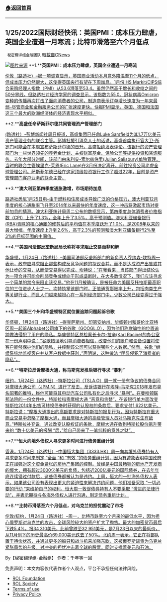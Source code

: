 ###  [:house:返回首頁](https://github.com/ourhimalayas/txt)
---


## 1/25/2022国际财经快讯：英国PMI：成本压力肆虐，英国企业遭遇一月寒流；比特币滑落至六个月低点
` 秘密翻译组金融团队` [轉載自GNews](https://gnews.org/zh-hans/1907894/)

![](https://assets.gnews.org/wp-content/uploads/2022/01/图片1-155.png)[图片来源](https://dzm0ugdauank9.cloudfront.net)
**1.****英国PMI：成本压力肆虐，英国企业遭遇一月寒流**

[伦敦（路透社）–据一项调查显示，英国商业活动本月意外降温至11个月的低点，但成本压力仍然很大，这使得英国央行有望在下周加息。1月份IHS Markit/CIPS综合采购经理人指数（PMI）从53.6滑落至53.4。虽然仍然高于增长和收缩之间的50分界线，但路透社对经济学家的调查显示，该指数为55.0。冠状病毒Omicron变种的传播再次打击了面向消费者的公司，制造商表示订单增长速度为一年来最弱–尽管商业和金融服务公司的扩张速度更快。快报PMI显示，英国、德国和法国这三个最大的欧洲经济体的经济表现水平相似。](https://www.oann.com/uk-businesses-suffer-january-chills-as-cost-pressures-rage-pmi/)

**2.****高盛任命萨斯菲尔德共同管理资产管理部门**

[(路透社）-彭博新闻社周日报道，高盛集团已任命Luke Sarsfield为其1.7万亿美元资产管理业务的联合主管。彭博社援引消息人士的话说，高盛首席执行官大卫-所罗门可能会在本周宣布萨斯菲尔德的晋升。高盛拒绝发表评论。该银行的资产管理部门为一些世界领先的养老金计划、主权财富基金、保险公司等提供投资和咨询服务。去年大部分时间，该部门由朱利安-索尔兹伯里(Julian Salisbury)单独管理，当时的联合主管埃里克-莱恩(Eric Lane)在3月份决定离开，前往投资公司老虎全球管理公司。萨斯菲尔德已经在这家顶级投资银行工作了超过22年，目前是资产管理部门客户业务的联合主管。](https://www.oann.com/goldman-appoints-sarsfield-to-co-run-asset-management-unit-bloomberg-news/)

**3.****澳大利亚第四季度通胀激增，市场期待加息**

[路透社悉尼1月25日电–由于燃料和住房成本导致广泛的价格压力，澳大利亚12月季度的核心通胀率飞升至2014年以来最快的年度速度，这一冲击将激起市场对提前加息的猜测。澳大利亚统计局周二公布的数据显示，第四季度总体消费者价格指数（CPI）上升了1.3%，全年上升了3.5%，高于预测值。澳大利亚储备银行(RBA)青睐的核心通胀的修剪后的平均值在本季度跃升了1.0%，是2008年以来的最大增幅。年度速度上升到2.6%，高于2.3%的预测和澳大利亚储备银行2%至3%的目标范围的中间值。](https://www.reuters.com/markets/rates-bonds/australian-inflation-surges-q4-market-bays-rate-hikes-2022-01-25/)

**4.****美国司法部反垄断局局长称将寻求阻止交易而非和解**

[华盛顿，1月24日（路透社）–美国司法部反垄断部门的新负责人乔纳森-坎特周一表示，政府应寻求阻止那些构成反竞争问题的拟议合并，而不是达成资产出售或其他让步的交易，从而使交易得以完成。坎特说：”在我看来，当该部门得出结论认为一项合并可能会削弱竞争或倾向于形成垄断时，在大多数情况下，我们应该寻求一个简单的禁令来阻止该交易，”他在11月被确认，是被任命为美国反托拉斯最高职位的三位进步人士之一。坎特执掌该部门时，正值通货膨胀率上升，包括肉类生产等关键行业，而且人们越来越担心在一系列经济部门中，少数公司已经变得过于强大。](https://www.reuters.com/business/us-justice-antitrust-chief-says-hell-seek-stop-deals-not-settle-2022-01-25/)

**5.****美国三个州和华盛顿特区就位置追踪问题起诉谷歌**

[华盛顿，1月24日（路透社）–得克萨斯州、印第安纳州、华盛顿州和哥伦比亚特区周一起诉Alphabet公司旗下的谷歌（GOOGL.O），因为他们称欺骗性的位置追踪做法侵犯了用户的隐私。华盛顿特区总检察长卡尔-拉辛(Karl Racine)的办公室在一份声明中说：“谷歌错误地引导消费者相信，改变他们的账户和设备设置将使客户能够保护他们的隐私，并控制该公司可以获得哪些个人数据。”然而，谷歌 “继续系统地监视客户并从客户数据中获利，”声明说，这种做法 “明显侵犯了消费者的隐私”。](https://www.reuters.com/technology/washington-dc-sues-google-over-location-tracking-practices-statement-2022-01-24/)

**6.****特斯拉反诉摩根大通，称马斯克发推后银行寻求 “暴利”**

[纽约，1月24日（路透社）–特斯拉公司（TSLA.O）周一就一份有争议的债券合同对摩根大通公司（JPM.N）进行了反击，反诉该银行在埃隆-马斯克2018年发布臭名昭著的推特，称他可能将其电动汽车公司私有化之后寻求 “暴利”。在曼哈顿联邦法院的一份文件中，特斯拉指责摩根大通 “恶意和贪婪”，在该银行单方面改变特斯拉2014年出售可转换债券时获得的认股权的条款后，要求支付1.622亿美元。特斯拉说：“摩根大通提出的高额要求是对特斯拉的报复行为，因为特斯拉在重大商业交易中忽略了摩根大通，而且摩根大通的高级管理人员对马斯克先生有敌意。”特斯拉补充说，通过改变认股权证的条款，摩根大通在收到特斯拉股价飙升带来的 “数十亿美元的报酬 “后，”给自己带来了一笔纯粹的意外之财”。](https://www.oann.com/as-lift-off-looms-investors-bet-bank-of-canada-will-tame-inflation/)

**7.****恒大向境外债权人寻求更多时间进行债务重组计划**

[香港，1月24日（路透社）–中国恒大集团（3333.HK）周一向其境外债券持有人寻求更多时间来制定 “全面 “和 “有效 “的债务重组计划，因为有迹象表明中国政府正在加强对这个资金紧张的房地产集团的控制。曾经是中国最畅销的房地产开发商的恒大，拥有超过3000亿美元的负债，包括近200亿美元的国际债券，在去年年底连续错过付款后，这些债券都被认为是违约。上周，恒大的一批海外债权人表示，如果该公司没有表现出更大的紧迫性来解决违约问题，他们准备采取 “一切必要的行动 “来维护自己的权利。恒大周一敦促债券持有人不要采取 “激进的法律行动”，并表示期待与各海外债权人进行沟通，制定债务重组计划。](https://www.reuters.com/business/shares-china-evergrande-jump-after-report-restructuring-plan-be-released-soon-2022-01-24/)

**8.****比特币滑落至六个月低点，对乌克兰的担忧震动了市场**

[伦敦/纽约，1月24日（路透社）–周一，比特币跌至六个月来的最低水平，因为担心俄罗斯对乌克兰的攻击，全球风险较大的资产扩大了抛售。最大的加密货币最后下跌5.4%，报34,310美元，此前曾跌至32,951美元，是7月23日以来的最低价，从11月创下的历史最高价69,000美元跌去了50%。北约周一表示，它正在将部队置于待命状态，并通过更多的船只和战斗机来加强东欧，这被俄罗斯谴责为乌克兰紧张局势的升级。对冲突的担忧冲击着全球的股票，同时支撑着美元和石油。](https://www.reuters.com/business/bitcoin-skids-six-month-low-fears-over-ukraine-shake-markets-2022-01-24/)

By【秘密翻译组-金融组】
作者：千年等一回

 

免责声明：本文内容仅代表作者个人观点，平台不承担任何法律风险。

- [ROL Foundation](https://rolfoundation.org/)
- [ROL Society](https://rolsociety.org/)
- [Terms of use](https://gnews.org/terms-of-use-3/)
- [Privacy Policy](https://gnews.org/privacy-policy/)
